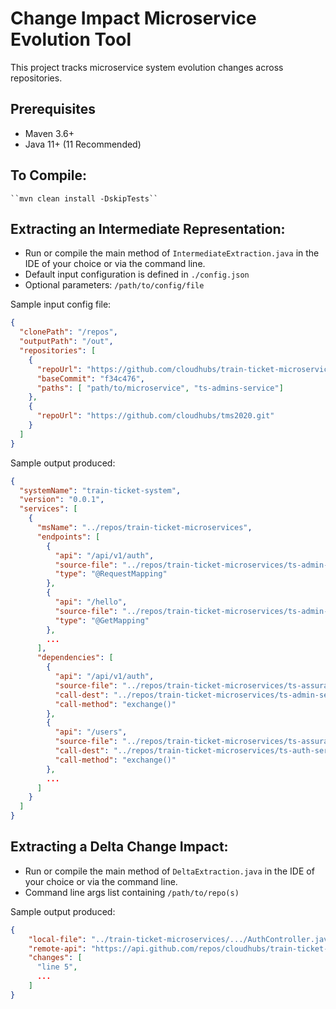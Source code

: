 # Change Impact Microservice Evolution Tool

This project tracks microservice system evolution changes across repositories.


## Prerequisites

* Maven 3.6+
* Java 11+ (11 Recommended)  

## To Compile:
    ``mvn clean install -DskipTests``

## Extracting an Intermediate Representation:
- Run or compile the main method of ``IntermediateExtraction.java`` in the IDE of your choice or via the command line.
- Default input configuration is defined in `./config.json`
- Optional parameters: ``/path/to/config/file``

Sample input config file:

```json
{
  "clonePath": "/repos",
  "outputPath": "/out",
  "repositories": [
    {
      "repoUrl": "https://github.com/cloudhubs/train-ticket-microservices.git",
      "baseCommit": "f34c476",
      "paths": [ "path/to/microservice", "ts-admins-service"]
    },
    {
      "repoUrl": "https://github.com/cloudhubs/tms2020.git"
    }
  ]
}
```

Sample output produced:
```json
{
  "systemName": "train-ticket-system",
  "version": "0.0.1",
  "services": [
    {
      "msName": "../repos/train-ticket-microservices",
      "endpoints": [
        {
          "api": "/api/v1/auth",
          "source-file": "../repos/train-ticket-microservices/ts-admin-service/src/main/java/com/cloudhubs/trainticket/adminservice/controller/AuthController.java",
          "type": "@RequestMapping"
        },
        {
          "api": "/hello",
          "source-file": "../repos/train-ticket-microservices/ts-admin-service/src/main/java/com/cloudhubs/trainticket/adminservice/controller/AuthController.java",
          "type": "@GetMapping"
        },
        ...
      ],
      "dependencies": [
        {
          "api": "/api/v1/auth",
          "source-file": "../repos/train-ticket-microservices/ts-assurance-service/src/main/java/com/cloudhubs/trainticket/assurance/service/impl/UserServiceImpl.java",
          "call-dest": "../repos/train-ticket-microservices/ts-admin-service/src/main/java/com/cloudhubs/trainticket/adminservice/controller/AuthController.java",
          "call-method": "exchange()"
        },
        {
          "api": "/users",
          "source-file": "../repos/train-ticket-microservices/ts-assurance-service/src/main/java/com/cloudhubs/trainticket/assurance/service/impl/UserServiceImpl.java",
          "call-dest": "../repos/train-ticket-microservices/ts-auth-service/src/main/java/com/cloudhubs/trainticket/auth/controller/AuthUserController.java",
          "call-method": "exchange()"
        },
        ...
      ]
    }
  ]
}
```

## Extracting a Delta Change Impact:
- Run or compile the main method of ``DeltaExtraction.java`` in the IDE of your choice or via the command line.
- Command line args list containing ``/path/to/repo(s)``

Sample output produced:
```json
{
    "local-file": "../train-ticket-microservices/.../AuthController.java",
    "remote-api": "https://api.github.com/repos/cloudhubs/train-ticket-microservices/contents/.../AuthController.java",
    "changes": [
      "line 5",
      ...
    ]
}
```